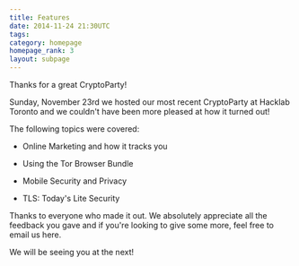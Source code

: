 ```yaml
---
title: Features
date: 2014-11-24 21:30UTC
tags:
category: homepage
homepage_rank: 3
layout: subpage
---
```

Thanks for a great CryptoParty!

Sunday, November 23rd we hosted our
most recent CryptoParty at Hacklab Toronto and
we couldn't have been more pleased at how it
turned out! 

The following topics were covered:
- Online Marketing and how it tracks you

- Using the Tor Browser Bundle

- Mobile Security and Privacy

- TLS: Today's Lite Security

Thanks to everyone who made it out. We absolutely
appreciate all the feedback you gave and if
you're looking to give some more, feel free to
email us here.

We will be seeing you at the next!